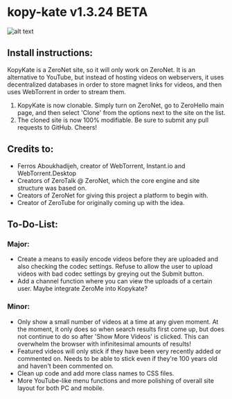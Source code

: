 # kopy-kate v1.3.24 BETA

![alt text](https://www.kittyseedbox.tk/img/kopykate-screenshot.png)

## Install instructions:

KopyKate is a ZeroNet site, so it will only work on ZeroNet. It is an alternative to YouTube, but instead of hosting videos on webservers, it uses decentralized databases in order to store magnet links for videos, and then uses WebTorrent in order to stream them.

1. KopyKate is now clonable. Simply turn on ZeroNet, go to ZeroHello main page, and then select 'Clone' from the options next to the site on the list.
2. The cloned site is now 100% modifiable. Be sure to submit any pull requests to GitHub. Cheers!

## Credits to:

- Ferros Aboukhadijeh, creator of WebTorrent, Instant.io and WebTorrent.Desktop
- Creators of ZeroTalk @ ZeroNet, which the core engine and site structure was based on.
- Creators of ZeroNet for giving this project a platform to begin with.
- Creator of ZeroTube for originally coming up with the idea.

## To-Do-List:

### Major:
- Create a means to easily encode videos before they are uploaded and also checking the codec settings. Refuse to allow the user to upload videos with bad codec settings by greying out the Submit button.
- Add a channel function where you can view the uploads of a certain user. Maybe integrate ZeroMe into Kopykate?

### Minor:
- Only show a small number of videos at a time at any given moment. At the moment, it only does so when search results first come up, but does not continue to do so after 'Show More Videos' is clicked. This can overwhelm the browser with infinitesimal amounts of results!
- Featured videos will only stick if they have been very recently added or commented on. Needs to be able to stick even if they're 100 years old and haven't been commented on. 
- Clean up code and add more class names to CSS files.
- More YouTube-like menu functions and more polishing of overall site layout for both PC and mobile.
